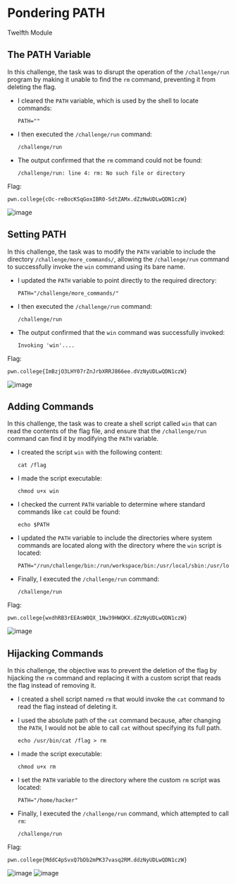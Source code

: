 # Pondering PATH

Twelfth Module

## The PATH Variable

In this challenge, the task was to disrupt the operation of the `/challenge/run` program by making it unable to find the `rm` command, preventing it from deleting the flag.

   - I cleared the `PATH` variable, which is used by the shell to locate commands:
     
     ```
     PATH=""
     ```
   - I then executed the `/challenge/run` command:
     
     ```
     /challenge/run
     ```

   - The output confirmed that the `rm` command could not be found:
     
     ```
     /challenge/run: line 4: rm: No such file or directory
     ```

Flag:
```
pwn.college{cOc-reBocKSqGoxIBR0-SdtZAMx.dZzNwUDLwQDN1czW}
```

![image](https://github.com/user-attachments/assets/a15cc865-a887-4e19-96ed-3332fa475ae9)

## Setting PATH

In this challenge, the task was to modify the `PATH` variable to include the directory `/challenge/more_commands/`, allowing the `/challenge/run` command to successfully invoke the `win` command using its bare name.

   - I updated the `PATH` variable to point directly to the required directory:
     
     ```
     PATH="/challenge/more_commands/"
     ```
   - I then executed the `/challenge/run` command:
     
     ```
     /challenge/run
     ```

   - The output confirmed that the `win` command was successfully invoked:
     
     ```
     Invoking 'win'....
     ```

Flag:
```
pwn.college{ImBzjO3LHY07rZnJrbXRRJ866ee.dVzNyUDLwQDN1czW}
```

![image](https://github.com/user-attachments/assets/9d9dc08d-1042-4a1b-997f-a5db08fb5dd0)

## Adding Commands

In this challenge, the task was to create a shell script called `win` that can read the contents of the flag file, and ensure that the `/challenge/run` command can find it by modifying the `PATH` variable.

   - I created the script `win` with the following content:
     
     ```
     cat /flag
     ```
   - I made the script executable:
     
     ```
     chmod u+x win
     ```
   - I checked the current `PATH` variable to determine where standard commands like `cat` could be found:
     
     ```
     echo $PATH
     ```
   - I updated the `PATH` variable to include the directories where system commands are located along with the directory where the `win` script is located:
     
     ```
     PATH="/run/challenge/bin:/run/workspace/bin:/usr/local/sbin:/usr/local/bin:/usr/sbin:/usr/bin:/sbin:/bin:/home/hacker"
     ```
   - Finally, I executed the `/challenge/run` command:
     
     ```
     /challenge/run
     ```

Flag:
```
pwn.college{wxdhRB3rEEAsW0QX_1Nw39HWQKX.dZzNyUDLwQDN1czW}
```

![image](https://github.com/user-attachments/assets/9d9f5c9d-23c7-4c35-abad-2aa9a8f88494)

## Hijacking Commands

In this challenge, the objective was to prevent the deletion of the flag by hijacking the `rm` command and replacing it with a custom script that reads the flag instead of removing it.

   - I created a shell script named `rm` that would invoke the `cat` command to read the flag instead of deleting it.
     
   - I used the absolute path of the `cat` command because, after changing the `PATH`, I would not be able to call `cat` without specifying its full path.
     
     ```
     echo /usr/bin/cat /flag > rm
     ```
     
   - I made the script executable:
     
     ```
     chmod u+x rm
     ```
   - I set the `PATH` variable to the directory where the custom `rm` script was located:
     
     ```
     PATH="/home/hacker"
     ```
   - Finally, I executed the `/challenge/run` command, which attempted to call `rm`:
     
     ```
     /challenge/run
     ```

Flag:
```
pwn.college{MddC4pSvxQ7bDb2mPK37vasq2RM.ddzNyUDLwQDN1czW}
```

![image](https://github.com/user-attachments/assets/099ac1d7-9e0e-49da-88e4-84e35db8ddc2)
![image](https://github.com/user-attachments/assets/b443af1a-9f19-4198-bd43-5911b2093cbc)
